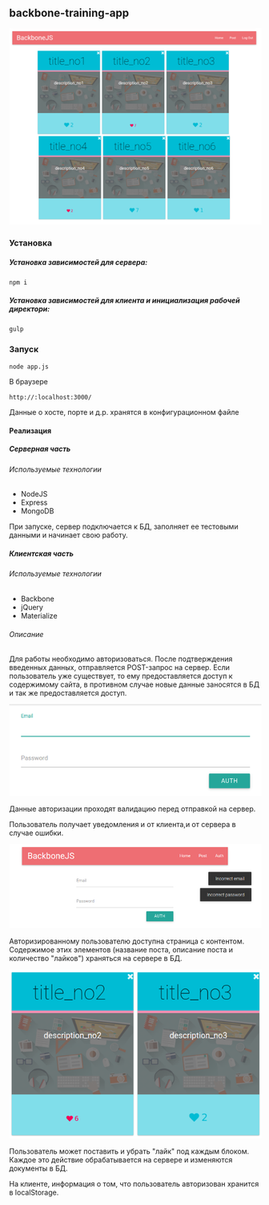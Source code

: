 ## backbone-training-app

![Alt text](/docs/main.png)


### Установка

##### Установка зависимостей для сервера:
```
npm i
```

##### Установка зависимостей для клиента и инициализация рабочей директори:
```
gulp
```

### Запуск

```
node app.js
```

В браузере 

```
http://:localhost:3000/
```

Данные о хосте, порте и д.р. хранятся в конфигурационном файле

#### Реализация

##### Серверная часть

###### Используемые технологии

* NodeJS
* Express
* MongoDB

При запуске, сервер подключается к БД, заполняет ее тестовыми данными и начинает свою работу.

##### Клиентская часть

###### Используемые технологии

* Backbone
* jQuery
* Materialize

###### Описание

Для работы необходимо авторизоваться. После подтверждения введенных данных, отправляется POST-запрос на сервер. Если пользователь уже существует, то ему предоставляется доступ к содержимому сайта, в противном случае новые данные заносятся в БД и так же предоставляется доступ.

![Alt text](/docs/auth.png)

Данные авторизации проходят валидацию перед отправкой на сервер.

Пользователь получает уведомления и от клиента,и от сервера в случае ошибки.

![Alt text](/docs/error.png)

Авторизированному пользователю доступна страница с контентом. Содержимое этих элементов (название поста, описание поста и количество "лайков") храняться на сервере в БД.

![Alt text](/docs/posts.png)

Пользователь может поставить и убрать "лайк" под каждым блоком. Каждое это действие обрабатывается на сервере и изменяются документы в БД.

На клиенте, информация о том, что пользователь авторизован хранится в localStorage.
